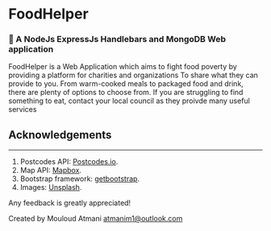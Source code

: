 # FoodHelper
###  🥫 A NodeJs ExpressJs Handlebars and MongoDB Web application

FoodHelper is a Web Application which aims to fight food poverty by providing a platform for charities and organizations To share what they can provide to you. From warm-cooked meals to packaged food and drink, there are plenty of options to choose from. If you are struggling to find something to eat, contact your local council as they proivde many useful services

## Acknowledgements 
_________________
1. Postcodes API: [Postcodes.io](https://postcodes.io/).
2. Map API: [Mapbox](https://www.mapbox.com/about/maps/).
3. Bootstrap framework: [getbootstrap](https://getbootstrap.com/).
4. Images: [Unsplash](https://unsplash.com/).

Any feedback is greatly appreciated!

Created by Mouloud Atmani atmanim1@outlook.com
